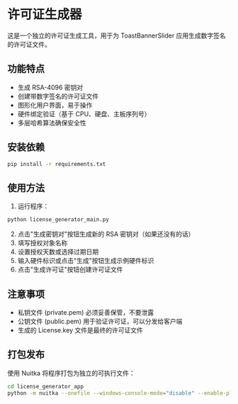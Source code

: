 # 许可证生成器

这是一个独立的许可证生成工具，用于为 ToastBannerSlider 应用生成数字签名的许可证文件。

## 功能特点

- 生成 RSA-4096 密钥对
- 创建带数字签名的许可证文件
- 图形化用户界面，易于操作
- 硬件绑定验证（基于 CPU、硬盘、主板序列号）
- 多层哈希算法确保安全性

## 安装依赖

```bash
pip install -r requirements.txt
```

## 使用方法

1. 运行程序：
```bash
python license_generator_main.py
```

2. 点击"生成密钥对"按钮生成新的 RSA 密钥对（如果还没有的话）
3. 填写授权对象名称
4. 设置授权天数或选择过期日期
5. 输入硬件标识或点击"生成"按钮生成示例硬件标识
6. 点击"生成许可证"按钮创建许可证文件

## 注意事项

- 私钥文件 (private.pem) 必须妥善保管，不要泄露
- 公钥文件 (public.pem) 用于验证许可证，可以分发给客户端
- 生成的 License.key 文件是最终的许可证文件

## 打包发布

使用 Nuitka 将程序打包为独立的可执行文件：

```bash
cd license_generator_app
python -m nuitka --onefile --windows-console-mode="disable" --enable-plugins="pyside6" --windows-icon-from-ico="icon.ico" --product-name="ToastBannerSliderLicenseGenerator" --product-version="1.0.0" --file-description="ToastBannerSliderLicenseGenerator" --copyright="© 2025 CreeperAWA. All rights reserved." --include-data-file=public.pem=public.pem --include-data-file=private.pem=private.pem license_generator_ui.py
```